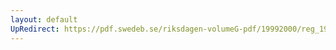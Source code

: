 ```yaml
---
layout: default
UpRedirect: https://pdf.swedeb.se/riksdagen-volumeG-pdf/19992000/reg_19992000/reg_19992000_0274.pdf
---
```

